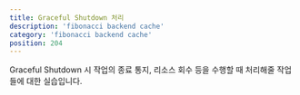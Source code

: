 ```yaml
---
title: Graceful Shutdown 처리
description: 'fibonacci backend cache'
category: 'fibonacci backend cache'
position: 204
---
```


Graceful Shutdown 시 작업의 종료 통지, 리소스 회수 등을 수행할 때 처리해줄 작업들에 대한 실습입니다.

<br>

